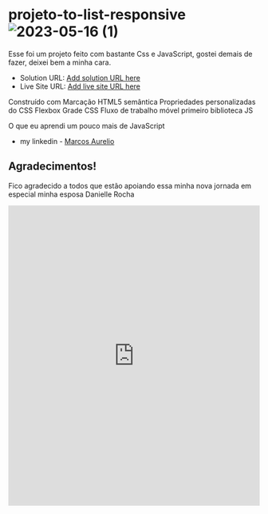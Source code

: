# projeto-to-list-responsive![2023-05-16 (1)](https://github.com/marcosaureliosl/projeto-to-list-responsive/assets/127764997/e5721a0a-6912-4216-91d9-e6abe121fcb8)

Esse foi um projeto feito com bastante Css e JavaScript, gostei demais de fazer, deixei bem a minha cara. 


- Solution URL: [Add solution URL here](https://marcosaureliosl.github.io/projeto-to-list-responsive/)
- Live Site URL: [Add live site URL here](https://github.com/marcosaureliosl/projeto-to-list-responsive)

Construído com
Marcação HTML5 semântica
Propriedades personalizadas do CSS
Flexbox
Grade CSS
Fluxo de trabalho móvel primeiro
biblioteca JS


O que eu aprendi
 um pouco mais de JavaScript


- my linkedin - [Marcos Aurelio](https://www.linkedin.com/in/marcosaureliosl/)


## Agradecimentos!

Fico agradecido a todos que estão apoiando essa minha nova jornada em especial minha esposa Danielle Rocha


<iframe src="https://www.linkedin.com/embed/feed/update/urn:li:share:7064123629822779392" height="601" width="504" frameborder="0" allowfullscreen="" title="Publicação incorporada"></iframe>

